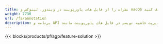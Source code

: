 ```yaml
---
title: نظرات را از فایل های پاورپوینت در ویندوز، لینوکس و macOS حذف کنید
weight: 7730
url: /fa/annotation
description: برنامه و API رایگان برای مدیریت حاشیه نویسی در فایل های پاورپوینت مانند PPT، PPTX، PPS، POT، PPSX، PPTM، PPSM، POTX، POTM و ODP
---
```


{{< blocks/products/pf/agp/feature-solution >}} 

